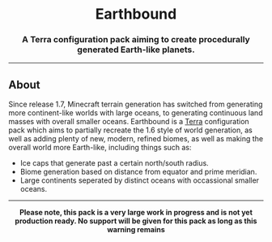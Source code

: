<h1 align="Center"> Earthbound </h1>
<h3 align="Center">A Terra configuration pack aiming to create procedurally generated Earth-like planets.</h3>

---

<h2> About </h2>

Since release 1.7, Minecraft terrain generation has switched from generating more continent-like worlds with large oceans, to generating continuous land masses with overall smaller oceans. Earthbound is a [Terra](https://github.com/PolyhedralDev/Terra) configuration pack which aims to partially recreate the 1.6 style of world generation, as well as adding plenty of new, modern, refined biomes, as well as making the overall world more Earth-like, including things such as:

- Ice caps that generate past a certain north/south radius.
- Biome generation based on distance from equator and prime meridian.
- Large continents seperated by distinct oceans with occassional smaller oceans.

---

<p align="Center"> <b>Please note, this pack is a very large work in progress and is not yet production ready. No support will be given for this pack as long as this warning remains</b></p>



